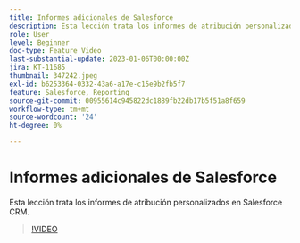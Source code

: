```yaml
---
title: Informes adicionales de Salesforce
description: Esta lección trata los informes de atribución personalizados en Salesforce CRM.
role: User
level: Beginner
doc-type: Feature Video
last-substantial-update: 2023-01-06T00:00:00Z
jira: KT-11685
thumbnail: 347242.jpeg
exl-id: b6253364-0332-43a6-a17e-c15e9b2fb5f7
feature: Salesforce, Reporting
source-git-commit: 00955614c945822dc1889fb22db17b5f51a8f659
workflow-type: tm+mt
source-wordcount: '24'
ht-degree: 0%

---
```


# Informes adicionales de Salesforce

Esta lección trata los informes de atribución personalizados en Salesforce CRM.

>[!VIDEO](https://video.tv.adobe.com/v/347242/?quality=12&learn=on)
